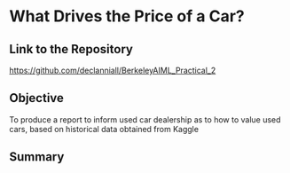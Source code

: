 # What Drives the Price of a Car?
## Link to the Repository
https://github.com/declanniall/BerkeleyAIML_Practical_2
## Objective
To produce a report to inform used car dealership as to how to value used cars, based on historical data obtained from Kaggle
## Summary
